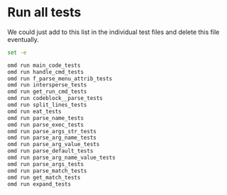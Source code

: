 # Run all tests

We could just add to this list in the individual test files and delete this file eventually.

```bash {name=all_tests menu=true}
set -e

omd run main_code_tests
omd run handle_cmd_tests
omd run f_parse_menu_attrib_tests
omd run intersperse_tests
omd run get_run_cmd_tests
omd run codeblock__parse_tests
omd run split_lines_tests
omd run eat_tests
omd run parse_name_tests
omd run parse_exec_tests
omd run parse_args_str_tests
omd run parse_arg_name_tests
omd run parse_arg_value_tests
omd run parse_default_tests
omd run parse_arg_name_value_tests
omd run parse_args_tests
omd run parse_match_tests
omd run get_match_tests
omd run expand_tests
```
